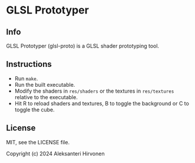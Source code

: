 # GLSL Prototyper

## Info

GLSL Prototyper (glsl-proto) is a GLSL shader prototyping tool.

## Instructions

- Run `make`.
- Run the built executable.
- Modify the shaders in `res/shaders` or the textures in `res/textures` relative to the executable.
- Hit R to reload shaders and textures, B to toggle the background or C to toggle the cube.

## License

MIT, see the LICENSE file.

Copyright (c) 2024 Aleksanteri Hirvonen
